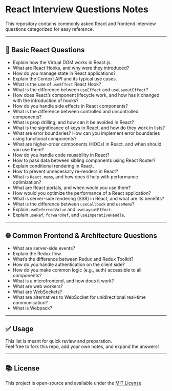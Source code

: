 # React Interview Questions Notes

This repository contains commonly asked React and frontend interview questions categorized for easy reference.

---

## 📌 Basic React Questions

- Explain how the Virtual DOM works in React.js.
- What are React Hooks, and why were they introduced?
- How do you manage state in React applications?
- Explain the Context API and its typical use cases.
- What is the use of `useEffect` React Hook?
- What is the difference between `useEffect` and `useLayoutEffect`?
- How does React’s component lifecycle work, and how has it changed with the introduction of hooks?
- How do you handle side effects in React components?
- What is the difference between controlled and uncontrolled components?
- What is prop drilling, and how can it be avoided in React?
- What is the significance of keys in React, and how do they work in lists?
- What are error boundaries? How can you implement error boundaries using functional components?
- What are higher-order components (HOCs) in React, and when should you use them?
- How do you handle code reusability in React?
- How to pass data between sibling components using React Router?
- Explain conditional rendering in React.
- How to prevent unnecessary re-renders in React?
- What is `React.memo`, and how does it help with performance optimization?
- What are React portals, and when would you use them?
- How would you optimize the performance of a React application?
- What is server-side rendering (SSR) in React, and what are its benefits?
- What is the difference between `useCallback` and `useMemo`?
- Explain `useDeferredValue` and `useLayoutEffect`.
- Explain `useRef`, `forwardRef`, and `useImperativeHandle`.

---

## 🌐 Common Frontend & Architecture Questions

- What are server-side events?
- Explain the Redux flow.
- What’s the difference between Redux and Redux Toolkit?
- How do you handle authentication on the client side?
- How do you make common logic (e.g., auth) accessible to all components?
- What is a microfrontend, and how does it work?
- What are web workers?
- What are WebSockets?
- What are alternatives to WebSocket for unidirectional real-time communication?
- What is Webpack?

---

## ✅ Usage

This list is meant for quick review and preparation.  
Feel free to fork this repo, add your own notes, and expand the answers!

---

## 📚 License

This project is open-source and available under the [MIT License](LICENSE).
